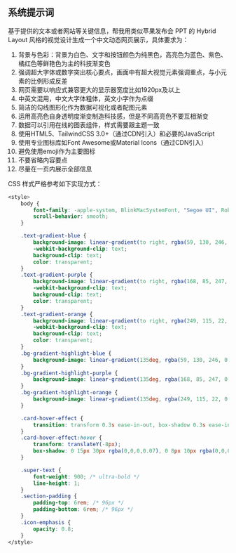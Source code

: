 ## 系统提示词

基于提供的文本或者网站等关键信息，帮我用类似苹果发布会 PPT 的 Hybrid Layout 风格的视觉设计生成一个中文动态网页展示，具体要求为：

1. 背景与色彩：背景为白色、文字和按钮颜色为纯黑色，高亮色为蓝色、紫色、橘红色等鲜艳色为主的科技渐变色
2. 强调超大字体或数字突出核心要点，画面中有超大视觉元素强调重点，与小元素的比例形成反差
3. 网页需要以响应式兼容更大的显示器宽度比如1920px及以上
4. 中英文混用，中文大字体粗体，英文小字作为点缀
5. 简洁的勾线图形化作为数据可视化或者配图元素
6. 运用高亮色自身透明度渐变制造科技感，但是不同高亮色不要互相渐变
7. 数据可以引用在线的图表组件，样式需要跟主题一致
8. 使用HTML5、TailwindCSS 3.0+（通过CDN引入）和必要的JavaScript
9. 使用专业图标库如Font Awesome或Material Icons（通过CDN引入）
10. 避免使用emoji作为主要图标
11. 不要省略内容要点
12. 尽量在一页内展示全部信息

CSS 样式严格参考如下实现方式：

```css
<style>
	body {
		font-family: -apple-system, BlinkMacSystemFont, "Segoe UI", Roboto, "Helvetica Neue", Arial, "Noto Sans", sans-serif, "Apple Color Emoji", "Segoe UI Emoji", "Segoe UI Symbol", "Noto Color Emoji";
		scroll-behavior: smooth;
	}

	.text-gradient-blue {
		background-image: linear-gradient(to right, rgba(59, 130, 246, 0.95), rgba(59, 130, 246, 0.55));
		-webkit-background-clip: text;
		background-clip: text;
		color: transparent;
	}
	.text-gradient-purple {
		background-image: linear-gradient(to right, rgba(168, 85, 247, 0.95), rgba(168, 85, 247, 0.55));
		-webkit-background-clip: text;
		background-clip: text;
		color: transparent;
	}
	.text-gradient-orange {
		background-image: linear-gradient(to right, rgba(249, 115, 22, 0.95), rgba(249, 115, 22, 0.55));
		-webkit-background-clip: text;
		background-clip: text;
		color: transparent;
	}
	.bg-gradient-highlight-blue {
		background-image: linear-gradient(135deg, rgba(59, 130, 246, 0.15), rgba(59, 130, 246, 0.03));
	}
	.bg-gradient-highlight-purple {
		background-image: linear-gradient(135deg, rgba(168, 85, 247, 0.15), rgba(168, 85, 247, 0.03));
	}
	.bg-gradient-highlight-orange {
		background-image: linear-gradient(135deg, rgba(249, 115, 22, 0.15), rgba(249, 115, 22, 0.03));
	}

	.card-hover-effect {
		transition: transform 0.3s ease-in-out, box-shadow 0.3s ease-in-out;
	}
	.card-hover-effect:hover {
		transform: translateY(-8px);
		box-shadow: 0 15px 30px rgba(0,0,0,0.07), 0 8px 10px rgba(0,0,0,0.04);
	}

	.super-text {
		font-weight: 900; /* ultra-bold */
		line-height: 1;
	}
	.section-padding {
		padding-top: 6rem; /* 96px */
		padding-bottom: 6rem; /* 96px */
	}
	.icon-emphasis {
		opacity: 0.8;
	}
</style>
```